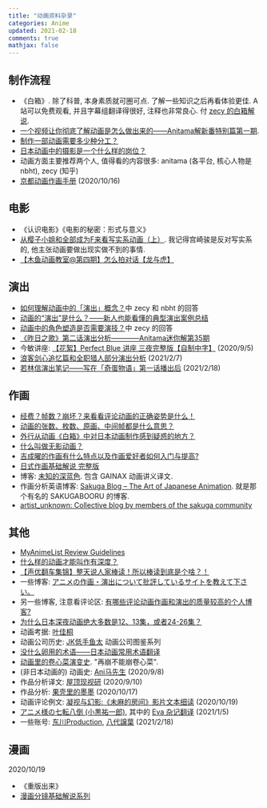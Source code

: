 ```yaml
---
title: "动画资料杂录"
categories: Anime
updated: 2021-02-18
comments: true
mathjax: false
---
```


## 制作流程

- 《白箱》. 除了科普, 本身素质就可圈可点. 了解一些知识之后再看体验更佳. A 站可以免费观看, 并且字幕组翻译得很好, 注释也非常良心. 付 [zecy 的白箱解说](https://zhuanlan.zhihu.com/p/19982613). 
- [一个视频让你彻底了解动画是怎么做出来的——Anitama解新番特别篇第一期](https://www.bilibili.com/video/BV1jb411e75F). 
- [制作一部动画需要多少种分工？](https://www.zhihu.com/question/22028700/answer/20120365)
- [日本动画中的摄影是一个什么样的岗位？](https://www.zhihu.com/question/24787555/answer/28993271)
- 动画方面主要推荐两个人, 值得看的内容很多: anitama (各平台, 核心人物是 nbht), zecy (知乎)
- [京都动画作画手册](https://shiina18.github.io/assets/docs/京都动画作画手册.pdf) (2020/10/16)

<!-- more -->

## 电影

- 《认识电影》《电影的秘密：形式与意义》
- [从樱子小姐和全部成为F来看写实系动画（上）](https://www.bilibili.com/video/BV1js411d7bs). 我记得宫崎骏是反对写实系的, 他主张动画要做出现实做不到的事情.
- [【木鱼动画教室@第四期】怎么拍对话【龙与虎】](https://www.bilibili.com/video/BV1rs411f7VJ)

## 演出

- [如何理解动画中的「演出」概念？](https://www.zhihu.com/question/298055921)中 zecy 和 nbht 的回答
- [动画的“演出”是什么？——新人也能看懂的典型演出案例总结](https://zhuanlan.zhihu.com/p/55160395)
- [动画中的角色塑造是否需要演技？](https://www.zhihu.com/question/24637961)中 zecy 的回答
- [《昨日之歌》第二话演出分析————Anitama迷你解第35期](https://www.bilibili.com/video/BV1PK4y1k7Zz)
- 今敏讲座: [【花絮】Perfect Blue 讲座 三夜完整版【自制中字】](https://www.bilibili.com/video/BV1T4411X7AN) (2020/9/5)
- [浪客剑心追忆篇和全职猎人部分演出分析](https://bbs.saraba1st.com/2b/thread-1905904-1-1.html) (2021/2/7)
- [若林信演出笔记——写在「奇蛋物语」第一话播出后](https://zhuanlan.zhihu.com/p/344980907) (2021/2/18)

## 作画

- [经费？帧数？崩坏？来看看评论动画的正确姿势是什么！](https://zhuanlan.zhihu.com/p/22593479)
- [动画的张数、枚数、原画、中间帧都是什么意思？](https://www.zhihu.com/question/46419048)
- [外行从动画《白箱》中对日本动画制作感到疑惑的地方？](https://www.zhihu.com/question/25912399/answer/31809373)
- [什么叫做无影动画？](https://www.zhihu.com/question/35917001/answer/245448686)
- [吉成曜的作画有什么特点以及作画爱好者如何入门与提高?](https://www.zhihu.com/question/35991414/answer/250981347)
- [日式作画基础解说 完整版](https://www.bilibili.com/video/av2251266/)
- 博客: [未知的深蓝色](http://blog.sina.cn/dpool/blog/aoimishi#type=-1). 包含 GAINAX 动画讲义译文.
- 作画分析英语博客: [Sakuga Blog – The Art of Japanese Animation](https://blog.sakugabooru.com/). 就是那个有名的 SAKUGABOORU 的博客.
- [artist_unknown: Collective blog by members of the sakuga community](https://artistunknown.info/)

## 其他

- [MyAnimeList Review Guidelines](https://myanimelist.net/forum/?topicid=575725)
- [什么样的动画才能叫作有深度？](https://www.zhihu.com/answer/539681485)
- [【声优翻车集锦】整天说人家棒读！所以棒读到底是个啥？！](https://www.bilibili.com/video/BV1Hx411p7Wz)
- 一些博客: [アニメの作画・演出について批評しているサイトを教えて下さい。](https://q.hatena.ne.jp/1331159464)
- 另一些博客, 注意看评论区: [有哪些评论动画作画和演出的质量较高的个人博客?](https://www.zhihu.com/question/358762370)
- [为什么日本深夜动画绝大多数是12、13集，或者24-26集？](https://www.zhihu.com/question/265029429/answer/288374351)
- 动画考据: [叶佳桐](https://space.bilibili.com/25195981/)
- 动画公司历史: [JK低手鱼太](https://space.bilibili.com/904827/) 动画公司图鉴系列
- [没什么卵用的术语——日本动画常用术语翻译](https://zhuanlan.zhihu.com/p/20331802)
- [动画里的卷心菜演变史](https://zhuanlan.zhihu.com/p/149854476). "再崩不能崩卷心菜".
- (非日本动画的) 动画史: [Ani马先生](https://zhuanlan.zhihu.com/anima33) (2020/9/8)
- 作品分析译文: [屋顶现视研](https://space.bilibili.com/355943807/article) (2020/9/10)
- 作品分析: [果壳里的墨墨](https://space.bilibili.com/227074644/article) (2020/10/17)
- 动画评论例文: [凝视与幻影:《未麻的房间》影片文本细读](https://www.zhihu.com/question/21422909) (2020/10/19)
- [アニメ様の七転八倒 (小黒祐一郎)](http://www.style.fm/as/05_column/05_oguro_bn.shtml), 其中的 [Eva 杂记翻译](https://bgm.tv/subject/265/reviews/1.html) (2021/1/5)
- 一些账号: [东川Production](https://www.zhihu.com/people/dong-chuan-production), [八代譲葉](https://space.bilibili.com/23320274) (2021/2/18)

## 漫画

2020/10/19

- 《重版出来》
- [漫画分镜基础解说系列](https://zhuanlan.zhihu.com/p/166424437)